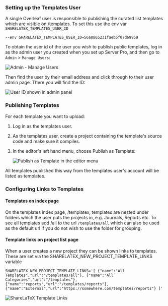 ### Setting up the Templates User

A single Overleaf user is responsible to publishing the curated list templates which are visible on /templates. To set this use the env var `SHARELATEX_TEMPLATES_USER_ID`

`--env SHARELATEX_TEMPLATES_USER_ID=56a8865231faeb5f07d69959`

To obtain the user id of the user you wish to publish public templates, log in as the admin user you created when you set up Server Pro, and then go to `Admin` > `Manage Users`:

![Admin - Manage Users](https://raw.githubusercontent.com/wiki/overleaf/overleaf/admin_manage_users.png)

Then find the user by their email address and click through to their user admin page. There you will find the ID:

![User ID shown in admin panel](https://raw.githubusercontent.com/wiki/overleaf/overleaf/user_id_in_admin_panel.png)

### Publishing Templates

For each template you want to upload:

1. Log in as the templates user.
2. As the templates user, create a project containing the template's source code and make sure it compiles.
3. In the editor's left hand menu, choose Publish as Template:

   ![Publish as Template in the editor menu](https://raw.githubusercontent.com/wiki/overleaf/overleaf/publish_as_template.png)

All templates published this way from the templates user's account will be listed as templates.

### Configuring Links to Templates

#### Templates on index page
On the templates index page, /templatex, templates are nested under folders which the user puts the projects in, e.g. Journals, Reports etc. To see all templates add /all to the url `/templates/all` which can also be used as the default url if you do not wish to use the folder for grouping.


#### Template links on project list page
When a user creates a new project they can be shown links to templates. These are set via the  SHARELATEX_NEW_PROJECT_TEMPLATE_LINKS variable

`SHARELATEX_NEW_PROJECT_TEMPLATE_LINKS='[
   {"name":"All Templates","url":"/templates/all"},
   {"name":"All Categories","url":"/templates"},
   {"name":"reports","url":"/templates/reports"},  {"name":"External","url":"https://somewhere.com/templates/reports"}
]'`

![ShareLaTeX Template Links](https://raw.githubusercontent.com/wiki/overleaf/overleaf/images/new_project_template_links.png)
